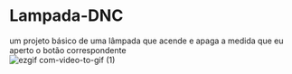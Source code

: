 # Lampada-DNC

um projeto básico de uma lâmpada que acende e apaga a medida que eu aperto o botão correspondente <br>
![ezgif com-video-to-gif (1)](https://github.com/Lucasgarciaamorim/Lampada-DNC/assets/115677480/bd736ae6-ac99-4240-a532-90abf56b7ea0)

